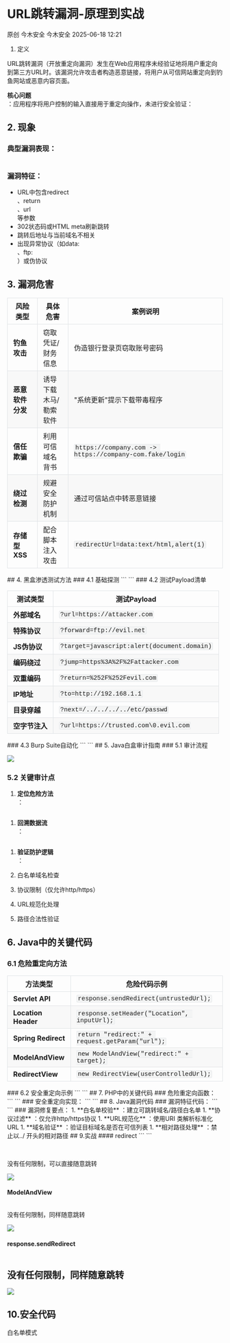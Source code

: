 #  URL跳转漏洞-原理到实战  
原创 今木安全  今木安全   2025-06-18 12:21  
  
1. 定义  
  
URL跳转漏洞（开放重定向漏洞）发生在Web应用程序未经验证地将用户重定向到第三方URL时。该漏洞允许攻击者构造恶意链接，将用户从可信网站重定向到钓鱼网站或恶意内容页面。  
  
**核心问题**  
：应用程序将用户控制的输入直接用于重定向操作，未进行安全验证：  
## 2. 现象  
### 典型漏洞表现：  
```
```  
### 漏洞特征：  
- URL中包含redirect  
、return  
、url  
等参数  
- 302状态码或HTML meta刷新跳转  
- 跳转后地址与当前域名不相关  
- 出现异常协议（如data:  
、ftp:  
）或伪协议  
## 3. 漏洞危害  
  
<table><thead><tr style="box-sizing: border-box;break-inside: avoid;break-after: auto;border-top: 1px solid rgb(223, 226, 229);margin: 0px;padding: 0px;"><th style="box-sizing: border-box;border-width: 1px 1px 0px;border-bottom-style: initial;border-bottom-color: initial;font-weight: bold;border-top-style: solid;border-right-style: solid;border-left-style: solid;border-top-color: rgb(223, 226, 229);border-right-color: rgb(223, 226, 229);border-left-color: rgb(223, 226, 229);border-image: initial;margin: 0px;padding: 6px 13px;"><span style="box-sizing: border-box;"><span leaf="">风险类型</span></span></th><th style="box-sizing: border-box;border-width: 1px 1px 0px;border-bottom-style: initial;border-bottom-color: initial;font-weight: bold;border-top-style: solid;border-right-style: solid;border-left-style: solid;border-top-color: rgb(223, 226, 229);border-right-color: rgb(223, 226, 229);border-left-color: rgb(223, 226, 229);border-image: initial;margin: 0px;padding: 6px 13px;"><span style="box-sizing: border-box;"><span leaf="">具体危害</span></span></th><th style="box-sizing: border-box;border-width: 1px 1px 0px;border-bottom-style: initial;border-bottom-color: initial;font-weight: bold;border-top-style: solid;border-right-style: solid;border-left-style: solid;border-top-color: rgb(223, 226, 229);border-right-color: rgb(223, 226, 229);border-left-color: rgb(223, 226, 229);border-image: initial;margin: 0px;padding: 6px 13px;"><span style="box-sizing: border-box;"><span leaf="">案例说明</span></span></th></tr></thead><tbody><tr style="box-sizing: border-box;break-inside: avoid;break-after: auto;border-top: 1px solid rgb(223, 226, 229);margin: 0px;padding: 0px;"><td style="box-sizing: border-box;border: 1px solid rgb(223, 226, 229);margin: 0px;padding: 6px 13px;"><strong style="box-sizing: border-box;"><span style="box-sizing: border-box;"><span leaf="">钓鱼攻击</span></span></strong></td><td style="box-sizing: border-box;border: 1px solid rgb(223, 226, 229);margin: 0px;padding: 6px 13px;"><span style="box-sizing: border-box;"><span leaf="">窃取凭证/财务信息</span></span></td><td style="box-sizing: border-box;border: 1px solid rgb(223, 226, 229);margin: 0px;padding: 6px 13px;"><span style="box-sizing: border-box;"><span leaf="">伪造银行登录页窃取账号密码</span></span></td></tr><tr style="box-sizing: border-box;break-inside: avoid;break-after: auto;border-top: 1px solid rgb(223, 226, 229);margin: 0px;padding: 0px;background-color: rgb(248, 248, 248);"><td style="box-sizing: border-box;border: 1px solid rgb(223, 226, 229);margin: 0px;padding: 6px 13px;"><strong style="box-sizing: border-box;"><span style="box-sizing: border-box;"><span leaf="">恶意软件分发</span></span></strong></td><td style="box-sizing: border-box;border: 1px solid rgb(223, 226, 229);margin: 0px;padding: 6px 13px;"><span style="box-sizing: border-box;"><span leaf="">诱导下载木马/勒索软件</span></span></td><td style="box-sizing: border-box;border: 1px solid rgb(223, 226, 229);margin: 0px;padding: 6px 13px;"><span style="box-sizing: border-box;"><span leaf="">&#34;系统更新&#34;提示下载带毒程序</span></span></td></tr><tr style="box-sizing: border-box;break-inside: avoid;break-after: auto;border-top: 1px solid rgb(223, 226, 229);margin: 0px;padding: 0px;"><td style="box-sizing: border-box;border: 1px solid rgb(223, 226, 229);margin: 0px;padding: 6px 13px;"><strong style="box-sizing: border-box;"><span style="box-sizing: border-box;"><span leaf="">信任欺骗</span></span></strong></td><td style="box-sizing: border-box;border: 1px solid rgb(223, 226, 229);margin: 0px;padding: 6px 13px;"><span style="box-sizing: border-box;"><span leaf="">利用可信域名背书</span></span></td><td style="box-sizing: border-box;border: 1px solid rgb(223, 226, 229);margin: 0px;padding: 6px 13px;"><code style="box-sizing: border-box;font-family: &#34;Lucida Console&#34;, Consolas, Courier, monospace;text-align: left;vertical-align: initial;border: 1px solid rgb(231, 234, 237);background-color: rgb(243, 244, 244);border-radius: 3px;padding: 0px 2px;font-size: 0.9em;"><span leaf="">https://company.com -&gt; https://company-com.fake/login</span></code></td></tr><tr style="box-sizing: border-box;break-inside: avoid;break-after: auto;border-top: 1px solid rgb(223, 226, 229);margin: 0px;padding: 0px;background-color: rgb(248, 248, 248);"><td style="box-sizing: border-box;border: 1px solid rgb(223, 226, 229);margin: 0px;padding: 6px 13px;"><strong style="box-sizing: border-box;"><span style="box-sizing: border-box;"><span leaf="">绕过检测</span></span></strong></td><td style="box-sizing: border-box;border: 1px solid rgb(223, 226, 229);margin: 0px;padding: 6px 13px;"><span style="box-sizing: border-box;"><span leaf="">规避安全防护机制</span></span></td><td style="box-sizing: border-box;border: 1px solid rgb(223, 226, 229);margin: 0px;padding: 6px 13px;"><span style="box-sizing: border-box;"><span leaf="">通过可信站点中转恶意链接</span></span></td></tr><tr style="box-sizing: border-box;break-inside: avoid;break-after: auto;border-top: 1px solid rgb(223, 226, 229);margin: 0px;padding: 0px;"><td style="box-sizing: border-box;border: 1px solid rgb(223, 226, 229);margin: 0px;padding: 6px 13px;"><strong style="box-sizing: border-box;"><span style="box-sizing: border-box;"><span leaf="">存储型XSS</span></span></strong></td><td style="box-sizing: border-box;border: 1px solid rgb(223, 226, 229);margin: 0px;padding: 6px 13px;"><span style="box-sizing: border-box;"><span leaf="">配合脚本注入攻击</span></span></td><td style="box-sizing: border-box;border: 1px solid rgb(223, 226, 229);margin: 0px;padding: 6px 13px;"><code style="box-sizing: border-box;font-family: &#34;Lucida Console&#34;, Consolas, Courier, monospace;text-align: left;vertical-align: initial;border: 1px solid rgb(231, 234, 237);background-color: rgb(243, 244, 244);border-radius: 3px;padding: 0px 2px;font-size: 0.9em;"><span leaf="">redirectUrl=data:text/html,alert(1)</span></code></td></tr></tbody></table>## 4. 黑盒渗透测试方法  
### 4.1 基础探测  
```
```  
### 4.2 测试Payload清单  
  
<table><thead><tr style="box-sizing: border-box;break-inside: avoid;break-after: auto;border-top: 1px solid rgb(223, 226, 229);margin: 0px;padding: 0px;"><th style="box-sizing: border-box;border-width: 1px 1px 0px;border-bottom-style: initial;border-bottom-color: initial;font-weight: bold;border-top-style: solid;border-right-style: solid;border-left-style: solid;border-top-color: rgb(223, 226, 229);border-right-color: rgb(223, 226, 229);border-left-color: rgb(223, 226, 229);border-image: initial;margin: 0px;padding: 6px 13px;"><span style="box-sizing: border-box;"><span leaf="">测试类型</span></span></th><th style="box-sizing: border-box;border-width: 1px 1px 0px;border-bottom-style: initial;border-bottom-color: initial;font-weight: bold;border-top-style: solid;border-right-style: solid;border-left-style: solid;border-top-color: rgb(223, 226, 229);border-right-color: rgb(223, 226, 229);border-left-color: rgb(223, 226, 229);border-image: initial;margin: 0px;padding: 6px 13px;"><span style="box-sizing: border-box;"><span leaf="">测试Payload</span></span></th></tr></thead><tbody><tr style="box-sizing: border-box;break-inside: avoid;break-after: auto;border-top: 1px solid rgb(223, 226, 229);margin: 0px;padding: 0px;"><td style="box-sizing: border-box;border: 1px solid rgb(223, 226, 229);margin: 0px;padding: 6px 13px;"><strong style="box-sizing: border-box;"><span style="box-sizing: border-box;"><span leaf="">外部域名</span></span></strong></td><td style="box-sizing: border-box;border: 1px solid rgb(223, 226, 229);margin: 0px;padding: 6px 13px;"><code style="box-sizing: border-box;font-family: &#34;Lucida Console&#34;, Consolas, Courier, monospace;text-align: left;vertical-align: initial;border: 1px solid rgb(231, 234, 237);background-color: rgb(243, 244, 244);border-radius: 3px;padding: 0px 2px;font-size: 0.9em;"><span leaf="">?url=https://attacker.com</span></code></td></tr><tr style="box-sizing: border-box;break-inside: avoid;break-after: auto;border-top: 1px solid rgb(223, 226, 229);margin: 0px;padding: 0px;background-color: rgb(248, 248, 248);"><td style="box-sizing: border-box;border: 1px solid rgb(223, 226, 229);margin: 0px;padding: 6px 13px;"><strong style="box-sizing: border-box;"><span style="box-sizing: border-box;"><span leaf="">特殊协议</span></span></strong></td><td style="box-sizing: border-box;border: 1px solid rgb(223, 226, 229);margin: 0px;padding: 6px 13px;"><code style="box-sizing: border-box;font-family: &#34;Lucida Console&#34;, Consolas, Courier, monospace;text-align: left;vertical-align: initial;border: 1px solid rgb(231, 234, 237);background-color: rgb(243, 244, 244);border-radius: 3px;padding: 0px 2px;font-size: 0.9em;"><span leaf="">?forward=ftp://evil.net</span></code></td></tr><tr style="box-sizing: border-box;break-inside: avoid;break-after: auto;border-top: 1px solid rgb(223, 226, 229);margin: 0px;padding: 0px;"><td style="box-sizing: border-box;border: 1px solid rgb(223, 226, 229);margin: 0px;padding: 6px 13px;"><strong style="box-sizing: border-box;"><span style="box-sizing: border-box;"><span leaf="">JS伪协议</span></span></strong></td><td style="box-sizing: border-box;border: 1px solid rgb(223, 226, 229);margin: 0px;padding: 6px 13px;"><code style="box-sizing: border-box;font-family: &#34;Lucida Console&#34;, Consolas, Courier, monospace;text-align: left;vertical-align: initial;border: 1px solid rgb(231, 234, 237);background-color: rgb(243, 244, 244);border-radius: 3px;padding: 0px 2px;font-size: 0.9em;"><span leaf="">?target=javascript:alert(document.domain)</span></code></td></tr><tr style="box-sizing: border-box;break-inside: avoid;break-after: auto;border-top: 1px solid rgb(223, 226, 229);margin: 0px;padding: 0px;background-color: rgb(248, 248, 248);"><td style="box-sizing: border-box;border: 1px solid rgb(223, 226, 229);margin: 0px;padding: 6px 13px;"><strong style="box-sizing: border-box;"><span style="box-sizing: border-box;"><span leaf="">编码绕过</span></span></strong></td><td style="box-sizing: border-box;border: 1px solid rgb(223, 226, 229);margin: 0px;padding: 6px 13px;"><code style="box-sizing: border-box;font-family: &#34;Lucida Console&#34;, Consolas, Courier, monospace;text-align: left;vertical-align: initial;border: 1px solid rgb(231, 234, 237);background-color: rgb(243, 244, 244);border-radius: 3px;padding: 0px 2px;font-size: 0.9em;"><span leaf="">?jump=https%3A%2F%2Fattacker.com</span></code></td></tr><tr style="box-sizing: border-box;break-inside: avoid;break-after: auto;border-top: 1px solid rgb(223, 226, 229);margin: 0px;padding: 0px;"><td style="box-sizing: border-box;border: 1px solid rgb(223, 226, 229);margin: 0px;padding: 6px 13px;"><strong style="box-sizing: border-box;"><span style="box-sizing: border-box;"><span leaf="">双重编码</span></span></strong></td><td style="box-sizing: border-box;border: 1px solid rgb(223, 226, 229);margin: 0px;padding: 6px 13px;"><code style="box-sizing: border-box;font-family: &#34;Lucida Console&#34;, Consolas, Courier, monospace;text-align: left;vertical-align: initial;border: 1px solid rgb(231, 234, 237);background-color: rgb(243, 244, 244);border-radius: 3px;padding: 0px 2px;font-size: 0.9em;"><span leaf="">?return=%252F%252Fevil.com</span></code></td></tr><tr style="box-sizing: border-box;break-inside: avoid;break-after: auto;border-top: 1px solid rgb(223, 226, 229);margin: 0px;padding: 0px;background-color: rgb(248, 248, 248);"><td style="box-sizing: border-box;border: 1px solid rgb(223, 226, 229);margin: 0px;padding: 6px 13px;"><strong style="box-sizing: border-box;"><span style="box-sizing: border-box;"><span leaf="">IP地址</span></span></strong></td><td style="box-sizing: border-box;border: 1px solid rgb(223, 226, 229);margin: 0px;padding: 6px 13px;"><code style="box-sizing: border-box;font-family: &#34;Lucida Console&#34;, Consolas, Courier, monospace;text-align: left;vertical-align: initial;border: 1px solid rgb(231, 234, 237);background-color: rgb(243, 244, 244);border-radius: 3px;padding: 0px 2px;font-size: 0.9em;"><span leaf="">?to=http://192.168.1.1</span></code></td></tr><tr style="box-sizing: border-box;break-inside: avoid;break-after: auto;border-top: 1px solid rgb(223, 226, 229);margin: 0px;padding: 0px;"><td style="box-sizing: border-box;border: 1px solid rgb(223, 226, 229);margin: 0px;padding: 6px 13px;"><strong style="box-sizing: border-box;"><span style="box-sizing: border-box;"><span leaf="">目录穿越</span></span></strong></td><td style="box-sizing: border-box;border: 1px solid rgb(223, 226, 229);margin: 0px;padding: 6px 13px;"><code style="box-sizing: border-box;font-family: &#34;Lucida Console&#34;, Consolas, Courier, monospace;text-align: left;vertical-align: initial;border: 1px solid rgb(231, 234, 237);background-color: rgb(243, 244, 244);border-radius: 3px;padding: 0px 2px;font-size: 0.9em;"><span leaf="">?next=/../../../../etc/passwd</span></code></td></tr><tr style="box-sizing: border-box;break-inside: avoid;break-after: auto;border-top: 1px solid rgb(223, 226, 229);margin: 0px;padding: 0px;background-color: rgb(248, 248, 248);"><td style="box-sizing: border-box;border: 1px solid rgb(223, 226, 229);margin: 0px;padding: 6px 13px;"><strong style="box-sizing: border-box;"><span style="box-sizing: border-box;"><span leaf="">空字节注入</span></span></strong></td><td style="box-sizing: border-box;border: 1px solid rgb(223, 226, 229);margin: 0px;padding: 6px 13px;"><code style="box-sizing: border-box;font-family: &#34;Lucida Console&#34;, Consolas, Courier, monospace;text-align: left;vertical-align: initial;border: 1px solid rgb(231, 234, 237);background-color: rgb(243, 244, 244);border-radius: 3px;padding: 0px 2px;font-size: 0.9em;"><span leaf="">?url=https://trusted.com\0.evil.com</span></code></td></tr></tbody></table>### 4.3 Burp Suite自动化  
```
```  
## 5. Java白盒审计指南  
### 5.1 审计流程  
  
![](https://mmbiz.qpic.cn/sz_mmbiz_png/FUyHlHlguEiaCic0IynwTiaILJcaf1r1xEyaiaZ9mmrUBMKplBUGrKtL2287NyuD8pauBQJkHtcTsSE4CT7FBfFBrA/640?wx_fmt=png&from=appmsg "")  
### 5.2 关键审计点  
1. **定位危险方法**  
：  
```
```  
  
1. **回溯数据流**  
：  
```
```  
  
1. **验证防护逻辑**  
：  
  
1. 白名单域名检查  
1. 协议限制（仅允许http/https）  
1. URL规范化处理  
1. 路径合法性验证  
## 6. Java中的关键代码  
### 6.1 危险重定向方法  
  
<table><thead><tr style="box-sizing: border-box;break-inside: avoid;break-after: auto;border-top: 1px solid rgb(223, 226, 229);margin: 0px;padding: 0px;"><th style="box-sizing: border-box;border-width: 1px 1px 0px;border-bottom-style: initial;border-bottom-color: initial;font-weight: bold;border-top-style: solid;border-right-style: solid;border-left-style: solid;border-top-color: rgb(223, 226, 229);border-right-color: rgb(223, 226, 229);border-left-color: rgb(223, 226, 229);border-image: initial;margin: 0px;padding: 6px 13px;"><span style="box-sizing: border-box;"><span leaf="">方法类型</span></span></th><th style="box-sizing: border-box;border-width: 1px 1px 0px;border-bottom-style: initial;border-bottom-color: initial;font-weight: bold;border-top-style: solid;border-right-style: solid;border-left-style: solid;border-top-color: rgb(223, 226, 229);border-right-color: rgb(223, 226, 229);border-left-color: rgb(223, 226, 229);border-image: initial;margin: 0px;padding: 6px 13px;"><span style="box-sizing: border-box;"><span leaf="">危险代码示例</span></span></th></tr></thead><tbody><tr style="box-sizing: border-box;break-inside: avoid;break-after: auto;border-top: 1px solid rgb(223, 226, 229);margin: 0px;padding: 0px;"><td style="box-sizing: border-box;border: 1px solid rgb(223, 226, 229);margin: 0px;padding: 6px 13px;"><strong style="box-sizing: border-box;"><span style="box-sizing: border-box;"><span leaf="">Servlet API</span></span></strong></td><td style="box-sizing: border-box;border: 1px solid rgb(223, 226, 229);margin: 0px;padding: 6px 13px;"><code style="box-sizing: border-box;font-family: &#34;Lucida Console&#34;, Consolas, Courier, monospace;text-align: left;vertical-align: initial;border: 1px solid rgb(231, 234, 237);background-color: rgb(243, 244, 244);border-radius: 3px;padding: 0px 2px;font-size: 0.9em;"><span leaf="">response.sendRedirect(untrustedUrl);</span></code></td></tr><tr style="box-sizing: border-box;break-inside: avoid;break-after: auto;border-top: 1px solid rgb(223, 226, 229);margin: 0px;padding: 0px;background-color: rgb(248, 248, 248);"><td style="box-sizing: border-box;border: 1px solid rgb(223, 226, 229);margin: 0px;padding: 6px 13px;"><strong style="box-sizing: border-box;"><span style="box-sizing: border-box;"><span leaf="">Location Header</span></span></strong></td><td style="box-sizing: border-box;border: 1px solid rgb(223, 226, 229);margin: 0px;padding: 6px 13px;"><code style="box-sizing: border-box;font-family: &#34;Lucida Console&#34;, Consolas, Courier, monospace;text-align: left;vertical-align: initial;border: 1px solid rgb(231, 234, 237);background-color: rgb(243, 244, 244);border-radius: 3px;padding: 0px 2px;font-size: 0.9em;"><span leaf="">response.setHeader(&#34;Location&#34;, inputUrl);</span></code></td></tr><tr style="box-sizing: border-box;break-inside: avoid;break-after: auto;border-top: 1px solid rgb(223, 226, 229);margin: 0px;padding: 0px;"><td style="box-sizing: border-box;border: 1px solid rgb(223, 226, 229);margin: 0px;padding: 6px 13px;"><strong style="box-sizing: border-box;"><span style="box-sizing: border-box;"><span leaf="">Spring Redirect</span></span></strong></td><td style="box-sizing: border-box;border: 1px solid rgb(223, 226, 229);margin: 0px;padding: 6px 13px;"><code style="box-sizing: border-box;font-family: &#34;Lucida Console&#34;, Consolas, Courier, monospace;text-align: left;vertical-align: initial;border: 1px solid rgb(231, 234, 237);background-color: rgb(243, 244, 244);border-radius: 3px;padding: 0px 2px;font-size: 0.9em;"><span leaf="">return &#34;redirect:&#34; + request.getParam(&#34;url&#34;);</span></code></td></tr><tr style="box-sizing: border-box;break-inside: avoid;break-after: auto;border-top: 1px solid rgb(223, 226, 229);margin: 0px;padding: 0px;background-color: rgb(248, 248, 248);"><td style="box-sizing: border-box;border: 1px solid rgb(223, 226, 229);margin: 0px;padding: 6px 13px;"><strong style="box-sizing: border-box;"><span style="box-sizing: border-box;"><span leaf="">ModelAndView</span></span></strong></td><td style="box-sizing: border-box;border: 1px solid rgb(223, 226, 229);margin: 0px;padding: 6px 13px;"><code style="box-sizing: border-box;font-family: &#34;Lucida Console&#34;, Consolas, Courier, monospace;text-align: left;vertical-align: initial;border: 1px solid rgb(231, 234, 237);background-color: rgb(243, 244, 244);border-radius: 3px;padding: 0px 2px;font-size: 0.9em;"><span leaf="">new ModelAndView(&#34;redirect:&#34; + target);</span></code></td></tr><tr style="box-sizing: border-box;break-inside: avoid;break-after: auto;border-top: 1px solid rgb(223, 226, 229);margin: 0px;padding: 0px;"><td style="box-sizing: border-box;border: 1px solid rgb(223, 226, 229);margin: 0px;padding: 6px 13px;"><strong style="box-sizing: border-box;"><span style="box-sizing: border-box;"><span leaf="">RedirectView</span></span></strong></td><td style="box-sizing: border-box;border: 1px solid rgb(223, 226, 229);margin: 0px;padding: 6px 13px;"><code style="box-sizing: border-box;font-family: &#34;Lucida Console&#34;, Consolas, Courier, monospace;text-align: left;vertical-align: initial;border: 1px solid rgb(231, 234, 237);background-color: rgb(243, 244, 244);border-radius: 3px;padding: 0px 2px;font-size: 0.9em;"><span leaf="">new RedirectView(userControlledUrl);</span></code></td></tr></tbody></table>### 6.2 安全重定向示例  
```
```  
## 7. PHP中的关键代码  
### 危险重定向函数：  
```
```  
### 安全重定向实现：  
```
```  
## 8. Java漏洞代码  
### 漏洞特征代码：  
```
```  
### 漏洞修复要点：  
1. **白名单校验**  
：建立可跳转域名/路径白名单  
1. **协议过滤**  
：仅允许http/https协议  
1. **URL规范化**  
：使用URI  
类解析标准化URL  
1. **域名验证**  
：验证目标域名是否在可信列表  
1. **相对路径处理**  
：禁止以../  
开头的相对路径  
## 9.实战  
#### redirect  
```
```  
  
    
  
没有任何限制，可以直接随意跳转  
  
  
![](https://mmbiz.qpic.cn/sz_mmbiz_png/FUyHlHlguEiaCic0IynwTiaILJcaf1r1xEyk83o7M8Uh5RxPBEaLLQrBLX6BhVxpeib2De2DVmLDXuwlUcsEyyErbA/640?wx_fmt=png&from=appmsg "")  
#### ModelAndView  
```
```  
  
  
没有任何限制，同样随意跳转  
  
  
![](https://mmbiz.qpic.cn/sz_mmbiz_png/FUyHlHlguEiaCic0IynwTiaILJcaf1r1xEyUExDPgCcG5iaWN3XAoI8PuUGobDwSRKvIs5Lvc3yCrGPO2ba119n8IQ/640?wx_fmt=png&from=appmsg "")  
#### response.sendRedirect  
```
```  
## 没有任何限制，同样随意跳转  
  
![](https://mmbiz.qpic.cn/sz_mmbiz_png/FUyHlHlguEiaCic0IynwTiaILJcaf1r1xEyBq5g6cjCBC2Zfee5rchmic9xX3WP0sg6ias3TVyNk3AuJiaYErynFvzVQ/640?wx_fmt=png&from=appmsg "")  
## 10.安全代码  
  
白名单模式  
```
```  
  
